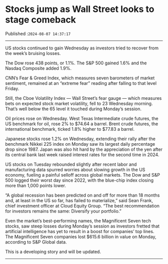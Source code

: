 # Stocks jump as Wall Street looks to stage comeback

Published :`2024-08-07 14:37:17`

---

US stocks continued to gain Wednesday as investors tried to recover from the week’s bruising losses.

The Dow rose 438 points, or 1.1%. The S&P 500 gained 1.6% and the Nasdaq Composite added 1.9%.

CNN’s Fear & Greed Index, which measures seven barometers of market sentiment, remained at an “extreme fear” reading after falling to that level Friday.

Still, the Cboe Volatility Index — Wall Street’s fear gauge — which measures bets on expected stock market volatility, fell to 23 Wednesday morning. That’s well below the 65 level it touched during Monday’s session.

Oil prices rose on Wednesday. West Texas Intermediate crude futures, the US benchmark for oil, rose 2% to $74.64 a barrel. Brent crude futures, the international benchmark, ticked 1.8% higher to $77.83 a barrel.

Japanese stocks rose 1.2% on Wednesday, extending their rally after the benchmark Nikkei 225 index on Monday saw its largest daily percentage drop since 1987. Japan was also hit hard by the appreciation of the yen after its central bank last week raised interest rates for the second time in 2024.

US stocks on Tuesday rebounded slightly after recent labor and manufacturing data spurred worries about slowing growth in the US economy, fueling a painful selloff across global markets. The Dow and S&P 500 logged their worst day since 2022, with the blue-chip index closing more than 1,000 points lower.

“A global recession has been predicted on and off for more than 18 months and, at least in the US so far, has failed to materialize,” said Sean Frank, chief investment officer at Cloud Equity Group. “The best recommendation for investors remains the same: Diversify your portfolio.”

Even the market’s best-performing names, the Magnificent Seven tech stocks, saw steep losses during Monday’s session as investors fretted that artificial intelligence has yet to result in a boost for companies’ top lines. The Magnificent Seven companies lost $615.6 billion in value on Monday, according to S&P Global data.

This is a developing story and will be updated.

---


